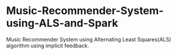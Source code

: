 # Music-Recommender-System-using-ALS-and-Spark
Music Recommender System using Alternating Least Squares(ALS) algorithm using implicit feedback.  

